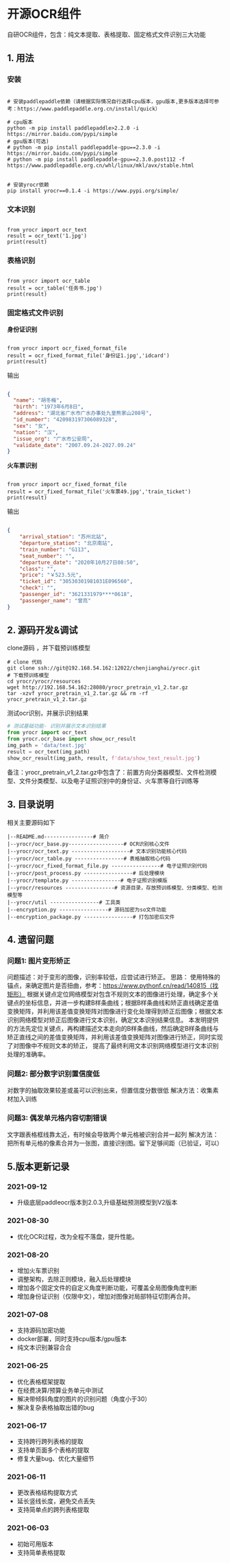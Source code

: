 # 开源OCR组件

自研OCR组件，包含：纯文本提取、表格提取、固定格式文件识别三大功能

## 1. 用法
### 安装

```shell

# 安装paddlepaddle依赖（请根据实际情况自行选择cpu版本，gpu版本,更多版本选择可参考：https://www.paddlepaddle.org.cn/install/quick）

# cpu版本
python -m pip install paddlepaddle>2.2.0 -i https://mirror.baidu.com/pypi/simple
# gpu版本(可选)
# python -m pip install paddlepaddle-gpu==2.3.0 -i https://mirror.baidu.com/pypi/simple
# python -m pip install paddlepaddle-gpu==2.3.0.post112 -f https://www.paddlepaddle.org.cn/whl/linux/mkl/avx/stable.html


# 安装yrocr依赖
pip install yrocr==0.1.4 -i https://www.pypi.org/simple/

```

### 文本识别

```shell

from yrocr import ocr_text
result = ocr_text('1.jpg')
print(result)
```

### 表格识别

```shell

from yrocr import ocr_table
result = ocr_table('任务书.jpg')
print(result)
```

### 固定格式文件识别

**身份证识别**

```shell

from yrocr import ocr_fixed_format_file
result = ocr_fixed_format_file('身份证1.jpg','idcard')
print(result)
```

输出

```json

{
  "name": "胡冬梅",
  "birth": "1973年6月8日",
  "address": "湖北省广水市广水办事处九皇熊家山208号",
  "id_number": "420983197306089328",
  "sex": "女",
  "nation": "汉",
  "issue_org": "广水市公安局",
  "validate_date": "2007.09.24-2027.09.24"
}
```

**火车票识别**

```shell

from yrocr import ocr_fixed_format_file
result = ocr_fixed_format_file('火车票49.jpg','train_ticket')
print(result)
```

输出

```json

{
	"arrival_station": "苏州北站",
	"departure_station": "北京南站",
	"train_number": "G113",
	"seat_number": "",
	"departure_date": "2020年10月27日08:50",
	"class": "",
	"price": "￥523.5元",
	"ticket_id": "30530301981031E096560",
	"check": "",
	"passenger_id": "3621331979****0618",
	"passenger_name": "曾亮"
}

```


## 2. 源码开发&调试

clone源码 ，并下载预训练模型
```shell
# clone 代码
git clone ssh://git@192.168.54.162:12022/chenjianghai/yrocr.git
# 下载预训练模型
cd yrocr/yrocr/resources
wget http://192.168.54.162:28080/yrocr_pretrain_v1_2.tar.gz
tar -xzvf yrocr_pretrain_v1_2.tar.gz && rm -rf yrocr_pretrain_v1_2.tar.gz

```

测试ocr识别，并展示识别结果
```python
# 测试基础功能- 识别并展示文本识别结果
from yrocr import ocr_text
from yrocr.ocr_base import show_ocr_result
img_path = 'data/text.jpg'
result = ocr_text(img_path)
show_ocr_result(img_path, result, f'data/show_text_result.jpg')
```


备注：yrocr_pretrain_v1_2.tar.gz中包含了：前置方向分类器模型、文件检测模型、文件分类模型、以及电子证照识别中的身份证、火车票等自行训练等


## 3. 目录说明
相关主要源码如下
```
|--README.md----------------# 简介
|--yrocr/ocr_base.py------------------# OCR识别核心文件
|--yrocr/ocr_text.py -------------------# 文本识别功能核心代码
|--yrocr/ocr_table.py ----------------# 表格抽取核心代码   
|--yrocr/ocr_fixed_format_file.py ----------------# 电子证照识别代码   
|--yrocr/post_process.py ----------------# 后处理模块  
|--yrocr/template.py ----------------# 电子证照识别模版  
|--yrocr/resources ----------------# 资源目录，存放预训练模型、分类模型、检测模型等
|--yrocr/util ----------------# 工具类
|--encryption.py ----------------# 源码加密为so文件功能  
|--encryption_package.py ----------------# 打包加密后文件
```


## 4. 遗留问题
### 问题1: 图片变形矫正
问题描述：对于变形的图像，识别率较低，应尝试进行矫正。
思路：
使用特殊的锚点，来确定图片是否扭曲，参考：https://www.pythonf.cn/read/140815（找矩形）
根据关键点定位网络模型对包含不规则文本的图像进行处理，确定多个关键点的坐标信息，并进一步构建B样条曲线；根据B样条曲线和矫正直线确定差值变换矩阵，并利用该差值变换矩阵对图像进行变化处理得到矫正后图像；根据文本识别网络模型对矫正后图像进行文本识别，确定文本识别结果信息。
本发明提供的方法先定位关键点，再构建描述文本走向的B样条曲线，然后确定B样条曲线与矫正直线之间的差值变换矩阵，并利用该差值变换矩阵对图像进行矫正，同时实现了对图像中不规则文本的矫正，
提高了最终利用文本识别网络模型进行文本识别处理的准确率。

### 问题2: 部分数字识别置信度低
对数字的抽取效果较差或虽可以识别出来，但置信度分数很低
解决方法：收集素材加入训练

### 问题3:  偶发单元格内容切割错误
文字跟表格框线靠太近，有时候会导致两个单元格被识别合并一起列
解决方法：把所有单元格的像素合并为一张图，直接识别图。留下足够间距（已验证，可以）

## 5.版本更新记录
### 2021-09-12

- 升级底层paddleocr版本到2.0.3,升级基础预测模型到V2版本
### 2021-08-30

- 优化OCR过程，改为全程不落盘，提升性能。
### 2021-08-20

- 增加火车票识别
- 调整架构，去除正则模块，融入后处理模块
- 增加各个固定文件的自定义角度判断功能，可覆盖全局图像角度判断
- 增加身份证识别（仅限中文），增加对图像对局部特征切割再合并。

### 2021-07-08

- 支持源码加密功能
- docker部署，同时支持cpu版本/gpu版本
- 纯文本识别兼容合合

### 2021-06-25

- 优化表格框架提取
- 在经费决算/预算业务单元中测试
- 解决带倾斜角度的图片的识别问题（角度小于30）
- 解决复杂表格抽取出错的bug

### 2021-06-17

- 支持跨行跨列表格的提取
- 支持单页面多个表格的提取
- 修复大量bug、优化大量细节

### 2021-06-11

- 更改表格结构提取方式
- 延长竖线长度，避免交点丢失
- 支持简单点的跨列表格提取

### 2021-06-03

- 初始可用版本
- 支持简单表格提取
